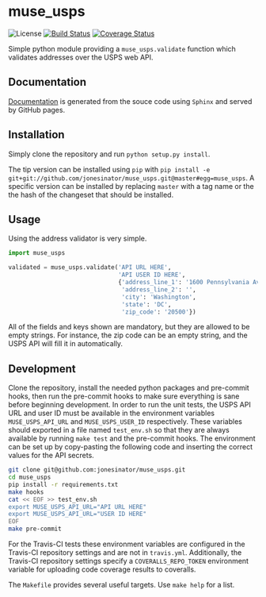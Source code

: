 # muse\_usps
![License](https://img.shields.io/github/license/jonesinator/muse_usps.svg)
[![Build Status](https://travis-ci.org/jonesinator/muse_usps.svg)](https://travis-ci.org/jonesinator/muse_usps)
[![Coverage Status](https://coveralls.io/repos/jonesinator/muse_usps/badge.svg?branch=master&service=github)](https://coveralls.io/github/jonesinator/muse_usps?branch=master)

Simple python module providing a `muse_usps.validate` function which validates
addresses over the USPS web API.

## Documentation
[Documentation](https://jonesinator.github.io/muse_usps) is generated from the
souce code using `Sphinx` and served by GitHub pages.

## Installation
Simply clone the repository and run `python setup.py install`.

The tip version can be installed using `pip` with
`pip install -e git+git://github.com/jonesinator/muse_usps.git@master#egg=muse_usps`.
A specific version can be installed by replacing `master` with a tag name or
the the hash of the changeset that should be installed.

## Usage

Using the address validator is very simple.

```python
import muse_usps

validated = muse_usps.validate('API URL HERE',
                               'API USER ID HERE',
                               {'address_line_1': '1600 Pennsylvania Ave NW',
                                'address_line_2': '',
                                'city': 'Washington',
                                'state': 'DC',
                                'zip_code': '20500'})
```

All of the fields and keys shown are mandatory, but they are allowed to be
empty strings.  For instance, the zip code can be an empty string, and the USPS
API will fill it in automatically.

## Development
Clone the repository, install the needed python packages and pre-commit hooks,
then run the pre-commit hooks to make sure everything is sane before beginning
development. In order to run the unit tests, the USPS API URL and user ID must
be available in the environment variables `MUSE_USPS_API_URL` and
`MUSE_USPS_USER_ID` respectively.  These variables should exported in a file
named `test_env.sh` so that they are always available by running `make test`
and the pre-commit hooks.  The environment can be set up by copy-pasting the
following code and inserting the correct values for the API secrets.

```bash
git clone git@github.com:jonesinator/muse_usps.git
cd muse_usps
pip install -r requirements.txt
make hooks
cat << EOF >> test_env.sh
export MUSE_USPS_API_URL="API URL HERE"
export MUSE_USPS_API_URL="USER ID HERE"
EOF
make pre-commit
```

For the Travis-CI tests these environment variables are configured in the
Travis-CI repository settings and are not in `travis.yml`. Additionally, the
Travis-CI repository settings specify a `COVERALLS_REPO_TOKEN` environment
variable for uploading code coverage results to coveralls.

The `Makefile` provides several useful targets. Use `make help` for a list.
